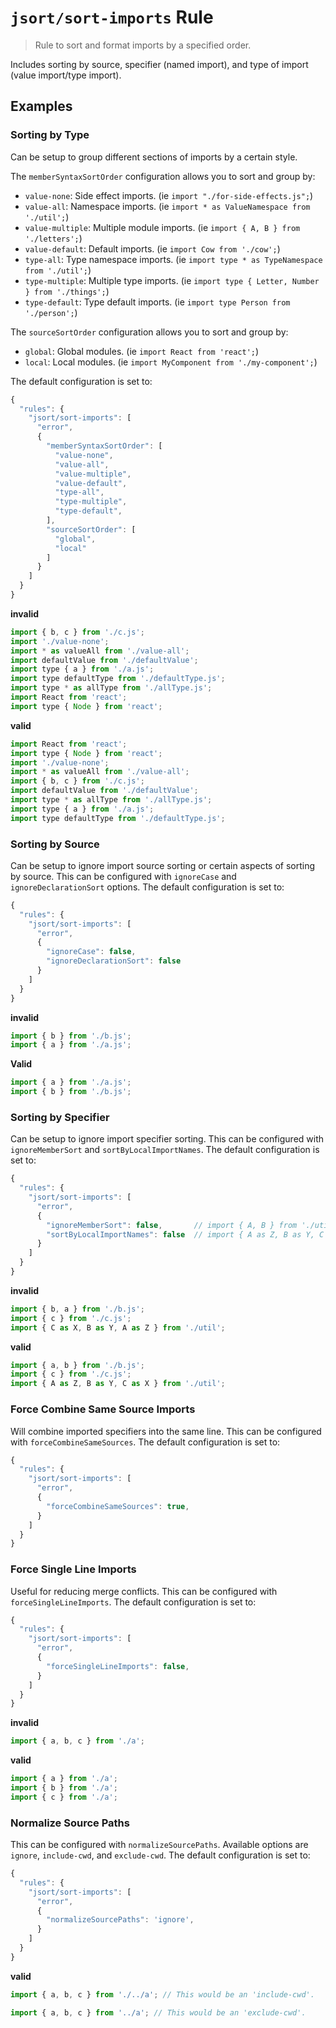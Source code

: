 # `jsort/sort-imports` Rule

> Rule to sort and format imports by a specified order.

Includes sorting by source, specifier (named import), and type of import (value import/type import).

## Examples

### Sorting by Type

Can be setup to group different sections of imports by a certain style.

The `memberSyntaxSortOrder` configuration allows you to sort and group by:

- `value-none`: Side effect imports. (ie `import "./for-side-effects.js";`)
- `value-all`: Namespace imports. (ie `import * as ValueNamespace from './util';`)
- `value-multiple`: Multiple module imports. (ie `import { A, B } from './letters';`)
- `value-default`: Default imports. (ie `import Cow from './cow';`)
- `type-all`: Type namespace imports. (ie `import type * as TypeNamespace from './util';`)
- `type-multiple`: Multiple type imports. (ie `import type { Letter, Number } from './things';`)
- `type-default`: Type default imports. (ie `import type Person from './person';`)

The `sourceSortOrder` configuration allows you to sort and group by:

- `global`: Global modules. (ie `import React from 'react';`)
- `local`: Local modules. (ie `import MyComponent from './my-component';`)

The default configuration is set to:

```js
{
  "rules": {
    "jsort/sort-imports": [
      "error",
      {
        "memberSyntaxSortOrder": [
          "value-none",
          "value-all",
          "value-multiple",
          "value-default",
          "type-all",
          "type-multiple",
          "type-default",
        ],
        "sourceSortOrder": [
          "global",
          "local"
        ]
      }
    ]
  }
}
```

**invalid**

```js
import { b, c } from './c.js';
import './value-none';
import * as valueAll from './value-all';
import defaultValue from './defaultValue';
import type { a } from './a.js';
import type defaultType from './defaultType.js';
import type * as allType from './allType.js';
import React from 'react';
import type { Node } from 'react';
```

**valid**

```js
import React from 'react';
import type { Node } from 'react';
import './value-none';
import * as valueAll from './value-all';
import { b, c } from './c.js';
import defaultValue from './defaultValue';
import type * as allType from './allType.js';
import type { a } from './a.js';
import type defaultType from './defaultType.js';
```

### Sorting by Source

Can be setup to ignore import source sorting or certain aspects of sorting by source.
This can be configured with `ignoreCase` and `ignoreDeclarationSort` options.
The default configuration is set to:

```js
{
  "rules": {
    "jsort/sort-imports": [
      "error",
      {
        "ignoreCase": false,
        "ignoreDeclarationSort": false
      }
    ]
  }
}
```

**invalid**

```js
import { b } from './b.js';
import { a } from './a.js';
```

**Valid**

```js
import { a } from './a.js';
import { b } from './b.js';
```

### Sorting by Specifier

Can be setup to ignore import specifier sorting.
This can be configured with `ignoreMemberSort` and `sortByLocalImportNames`.
The default configuration is set to:

```js
{
  "rules": {
    "jsort/sort-imports": [
      "error",
      {
        "ignoreMemberSort": false,       // import { A, B } from './util';
        "sortByLocalImportNames": false  // import { A as Z, B as Y, C as X } from './util';
      }
    ]
  }
}
```

**invalid**

```js
import { b, a } from './b.js';
import { c } from './c.js';
import { C as X, B as Y, A as Z } from './util';
```

**valid**

```js
import { a, b } from './b.js';
import { c } from './c.js';
import { A as Z, B as Y, C as X } from './util';
```

### Force Combine Same Source Imports

Will combine imported specifiers into the same line.
This can be configured with `forceCombineSameSources`.
The default configuration is set to:

```js
{
  "rules": {
    "jsort/sort-imports": [
      "error",
      {
        "forceCombineSameSources": true,
      }
    ]
  }
}
```

### Force Single Line Imports

Useful for reducing merge conflicts.
This can be configured with `forceSingleLineImports`.
The default configuration is set to:

```js
{
  "rules": {
    "jsort/sort-imports": [
      "error",
      {
        "forceSingleLineImports": false,
      }
    ]
  }
}
```

**invalid**

```js
import { a, b, c } from './a';
```

**valid**

```js
import { a } from './a';
import { b } from './a';
import { c } from './a';
```

### Normalize Source Paths

This can be configured with `normalizeSourcePaths`.
Available options are `ignore`, `include-cwd`, and `exclude-cwd`.
The default configuration is set to:

```js
{
  "rules": {
    "jsort/sort-imports": [
      "error",
      {
        "normalizeSourcePaths": 'ignore',
      }
    ]
  }
}
```

**valid**

```js
import { a, b, c } from './../a'; // This would be an 'include-cwd'.
```

```js
import { a, b, c } from '../a'; // This would be an 'exclude-cwd'.
```

